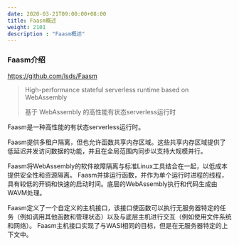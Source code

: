 ```yaml
---
date: 2020-03-21T09:00:00+08:00
title: Faasm概述
weight: 2101
description : "Faasm概述"
---
```


### Faasm介绍

https://github.com/lsds/Faasm

> High-performance stateful serverless runtime based on WebAssembly
>
> 基于 WebAssembly 的高性能有状态serverless运行时

Faasm是一种高性能的有状态serverless运行时。

Faasm提供多租户隔离，但也允许函数共享内存区域。这些共享内存区域提供了低延迟并发访问数据的功能，并且在全局范围内同步以支持大规模并行。

Faasm将WebAssembly的软件故障隔离与标准Linux工具结合在一起，以低成本提供安全性和资源隔离。 Faasm并排运行函数，并作为单个运行时进程的线程，具有较低的开销和快速的启动时间。底层的WebAssembly执行和代码生成由WAVM处理。

Faasm定义了一个自定义的主机接口，该接口使函数可以执行无服务器特定的任务（例如调用其他函数和管理状态）以及与底层主机进行交互（例如使用文件系统和网络）。 Faasm主机接口实现了与WASI相同的目标，但是在无服务器特定的上下文中。